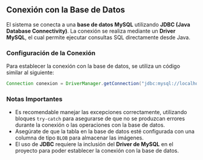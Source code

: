 ## Conexión con la Base de Datos

El sistema se conecta a una **base de datos MySQL** utilizando **JDBC (Java Database Connectivity)**. La conexión se realiza mediante un **Driver MySQL**, el cual permite ejecutar consultas SQL directamente desde Java.  

### Configuración de la Conexión  

Para establecer la conexión con la base de datos, se utiliza un código similar al siguiente:  

```java
Connection conexion = DriverManager.getConnection("jdbc:mysql://localhost:3306/inventario_plantas", "usuario", "contraseña");
```

### Notas Importantes

- Es recomendable manejar las excepciones correctamente, utilizando bloques `try-catch` para asegurarse de que no se produzcan errores durante la conexión o las operaciones con la base de datos.
- Asegúrate de que la tabla en la base de datos esté configurada con una columna de tipo `BLOB` para almacenar las imágenes.
- El uso de **JDBC** requiere la inclusión del **Driver de MySQL** en el proyecto para poder establecer la conexión con la base de datos.
